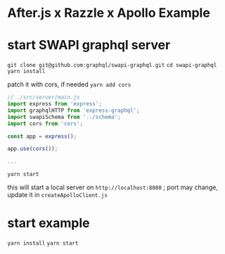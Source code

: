 # After.js x Razzle x Apollo Example

# start SWAPI graphql server

`git clone git@github.com:graphql/swapi-graphql.git`
`cd swapi-graphql`
`yarn install`

patch it with cors, if needed
`yarn add cors`
```js
// ./src/server/main.js
import express from 'express';
import graphqlHTTP from 'express-graphql';
import swapiSchema from '../schema';
import cors from 'cors';

const app = express();

app.use(cors());

...
```

`yarn start`

this will start a local server on `http://localhost:8080` ; port may change, update it in `createApolloClient.js`

# start example

`yarn install`
`yarn start`
